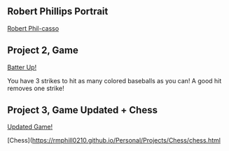 
## Robert Phillips Portrait

[Robert Phil-casso](https://rmphill0210.github.io/Personal/Projects/Phillips_Robert_ART2210_Self-portrait_Fall2019/Index.html)


## Project 2, Game

[Batter Up!](https://rmphill0210.github.io/Personal/Projects/Phillips_Robert_Art2210_Game_Fall2019/Index.html)

<div align=left>

You have 3 strikes to hit as many colored baseballs as you can! A good hit removes one strike!

## Project 3, Game Updated + Chess

[Updated Game!](https://rmphill0210.github.io/Personal/Projects/Phillips_Robert_Art2210_Game_Fall2019/IndexUpdated.html)

[Chess](https://rmphill0210.github.io/Personal/Projects/Chess/chess.html


